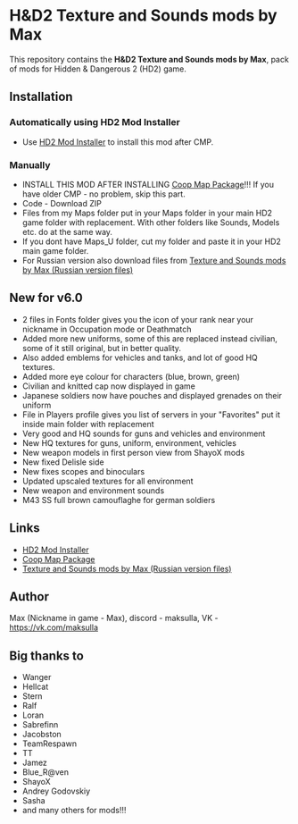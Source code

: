 # H&D2 Texture and Sounds mods by Max

This repository contains the **H&D2 Texture and Sounds mods by Max**, pack of mods for Hidden & Dangerous 2 (HD2) game. 

## Installation

### Automatically using HD2 Mod Installer
- Use [HD2 Mod Installer](https://github.com/DarkMatro/HD2_mod_installer) to install this mod after CMP.

### Manually
- INSTALL THIS MOD AFTER INSTALLING [Coop Map Package](https://github.com/ehylla93/had2-cmp)!!! If you have older CMP - no problem, skip this part.
- Code - Download ZIP
- Files from my Maps folder put in your Maps folder in your main HD2 game folder with replacement. With other folders like Sounds, Models etc. do at the same way. 
- If you dont have Maps_U folder, cut my folder and paste it in your HD2 main game folder.
- For Russian version also download files from [Texture and Sounds mods by Max (Russian version files)](https://github.com/DarkMatro/Texture-and-Sounds-mods-by-Max_RUS)


## New for v6.0

- 2 files in Fonts folder gives you the icon of your rank near your nickname in Occupation mode or Deathmatch
- Added more new uniforms, some of this are replaced instead civilian, some of it still original, but in better quality. 
- Also added emblems for vehicles and tanks, and lot of good HQ textures.
- Added more eye colour for characters (blue, brown, green)
- Civilian and knitted cap now displayed in game
- Japanese soldiers now have pouches and displayed grenades on their uniform
- File in Players profile gives you list of servers in your "Favorites" put it inside main folder with replacement
- Very good and HQ sounds for guns and vehicles and environment
- New HQ textures for guns, uniform, environment, vehicles
- New weapon models in first person view from ShayoX mods 
- New fixed Delisle side
- New fixes scopes and binoculars
- Updated upscaled textures for all environment
- New weapon and environment sounds
- M43 SS full brown camouflaghe for german soldiers

## Links
- [HD2 Mod Installer](https://github.com/DarkMatro/HD2_mod_installer)
- [Coop Map Package](https://github.com/ehylla93/had2-cmp)
- [Texture and Sounds mods by Max (Russian version files)](https://github.com/DarkMatro/Texture-and-Sounds-mods-by-Max_RUS)

## Author
Max (Nickname in game - Max), discord - maksulla, VK - https://vk.com/maksulla

## Big thanks to
- Wanger
- Hellcat
- Stern
- Ralf
- Loran
- Sabrefinn
- Jacobston
- TeamRespawn
- TT
- Jamez
- Blue_R@ven
- ShayoX
- Andrey Godovskiy
- Sasha 
- and many others for mods!!!